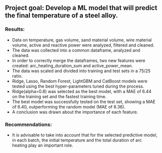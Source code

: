 ## Project goal: Develop a ML model that will predict the final temperature of a steel alloy.
### Results:
- Data on temperature, gas volume, sand material volume, wire material volume, active and reactive power were analyzed, filtered and cleaned.
- The data was collected into a common dataframe, analyzed and cleaned.
- In order to correctly merge the dataframes, two new features were created: arc_heating_duration_sum and active_power_mean.
- The data was scaled and divided into training and test sets in a 75/25 ratio.
- Ridge, Lasso, Random Forest, LightGBM and CatBoost models were tested using the best hyper-parameters tuned during the process.
- Ridge(alpha=0.8) was selected as the best model, with a MAE of 6.44 on the training set and the fastest training time.
- The best model was successfully tested on the test set, showing a MAE of 6.40, outperforming the random model (MAE of 8.36).
- A conclusion was drawn about the importance of each feature.
### Recommendations:
- It is advisable to take into account that for the selected predictive model, in each batch, the initial temperature and the total duration of arc heating play an important role.
